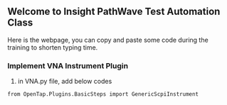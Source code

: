 ## Welcome to Insight PathWave Test Automation Class

Here is the webpage, you can copy and paste some code during the training to shorten typing time.


### Implement VNA Instrument Plugin

1. in VNA.py file, add below codes
```markdown
from OpenTap.Plugins.BasicSteps import GenericScpiInstrument
```
